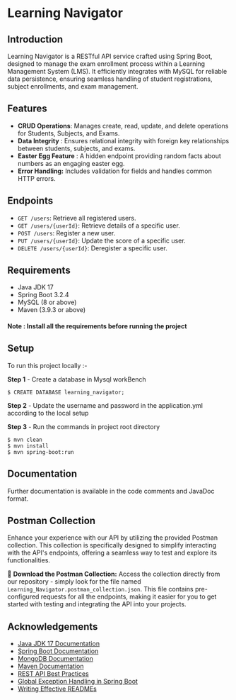 
# Learning Navigator

## Introduction
Learning Navigator is a RESTful API service crafted using Spring Boot, designed to manage the exam enrollment process within a Learning Management System (LMS). It efficiently integrates with MySQL for reliable data persistence, ensuring seamless handling of student registrations, subject enrollments, and exam management.


## Features
- **CRUD Operations**: Manages create, read, update, and delete operations for Students, Subjects, and Exams.
- **Data Integrity** : Ensures relational integrity with foreign key relationships between students, subjects, and exams.
- **Easter Egg Feature** : A hidden endpoint providing random facts about numbers as an engaging easter egg.
- **Error Handling:** Includes validation for fields and handles common HTTP errors.


## Endpoints
- `GET /users`: Retrieve all registered users.
- `GET /users/{userId}`: Retrieve details of a specific user.
- `POST /users`: Register a new user.
- `PUT /users/{userId}`: Update the score of a specific user.
- `DELETE /users/{userId}`: Deregister a specific user.

## Requirements
- Java JDK 17
- Spring Boot 3.2.4
- MySQL (8 or above)
- Maven (3.9.3 or above)

#### Note : Install all the requirements before running the        project  

## Setup
To run this project locally :- 

**Step 1** - Create a database in Mysql workBench

```
$ CREATE DATABASE learning_navigator;
```
**Step 2** - Update the username and password in the application.yml according to the local setup

**Step 3** - Run the commands in project root directory
```
$ mvn clean
$ mvn install
$ mvn spring-boot:run
```

## Documentation
Further documentation is available in the code comments and JavaDoc format.

## Postman Collection

Enhance your experience with our API by utilizing the provided Postman collection. This collection is specifically designed to simplify interacting with the API's endpoints, offering a seamless way to test and explore its functionalities.

🔗 **Download the Postman Collection:** Access the collection directly from our repository - simply look for the file named `Learning_Navigator.postman_collection.json`. This file contains pre-configured requests for all the endpoints, making it easier for you to get started with testing and integrating the API into your projects.

## Acknowledgements

- [Java JDK 17 Documentation](https://docs.oracle.com/en/java/javase/17/docs/api/)
- [Spring Boot Documentation](https://docs.spring.io/spring-boot/docs/current/reference/htmlsingle/)
- [MongoDB Documentation](https://www.mongodb.com/docs/manual/)
- [Maven Documentation](https://maven.apache.org/guides/index.html)
- [REST API Best Practices](https://restfulapi.net/)
- [Global Exception Handling in Spring Boot](https://www.baeldung.com/exception-handling-for-rest-with-spring)
- [Writing Effective READMEs](https://docs.github.com/en/get-started/writing-on-github/getting-started-with-writing-and-formatting-on-github/basic-writing-and-formatting-syntax)

